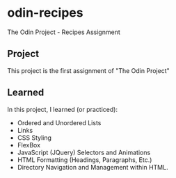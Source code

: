 # odin-recipes
The Odin Project - Recipes Assignment
## Project
This project is the first assignment of "The Odin Project"
## Learned
In this project, I learned (or practiced):
- Ordered and Unordered Lists
- Links
- CSS Styling
- FlexBox
- JavaScript (JQuery) Selectors and Animations
- HTML Formatting (Headings, Paragraphs, Etc.)
- Directory Navigation and Management within HTML.